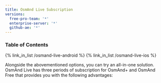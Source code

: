 ```yaml
---
title: OsmAnd Live Subscription
versions:
  free-pro-team: '*'
  enterprise-server: '*'
  github-ae: '*'
---
```



### Table of Contents

{% link_in_list /osmand-live-android %}
{% link_in_list /osmand-live-ios %}


Alongside the abovementioned options, you can try an all-in-one solution. OsmAnd Live has three periods of subscription for OsmAnd+ and OsmAnd Free that provides you with the following advantages:

